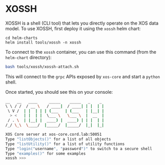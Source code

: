 # XOSSH

XOSSH is a shell (CLI tool) that lets you directly operate on the XOS
data model. To use XOSSH, first deploy it using the `xossh` helm
chart:

```shell
cd helm-charts
helm install tools/xossh -n xossh
```

To connect to the `xossh` container, you can use this command (from
the `helm-chart` directory):

```bash
bash tools/xossh/xossh-attach.sh
```

This will connect to the `grpc` APIs exposed by `xos-core` and start a
`python` shell.

Once started, you should see this on your console:

```bash
__   __   ____     _____    _____   _    _
\ \ / /  / __ \   / ____|  / ____| | |  | |
 \ V /  | |  | | | (___   | (___   | |__| |
  > <   | |  | |  \___ \   \___ \  |  __  |
 / . \  | |__| |  ____) |  ____) | | |  | |
/_/ \_\  \____/  |_____/  |_____/  |_|  |_|

XOS Core server at xos-core.cord.lab:50051
Type "listObjects()" for a list of all objects
Type "listUtility()" for a list of utility functions
Type "login("username", "password")" to switch to a secure shell
Type "examples()" for some examples
xossh >>>
```
